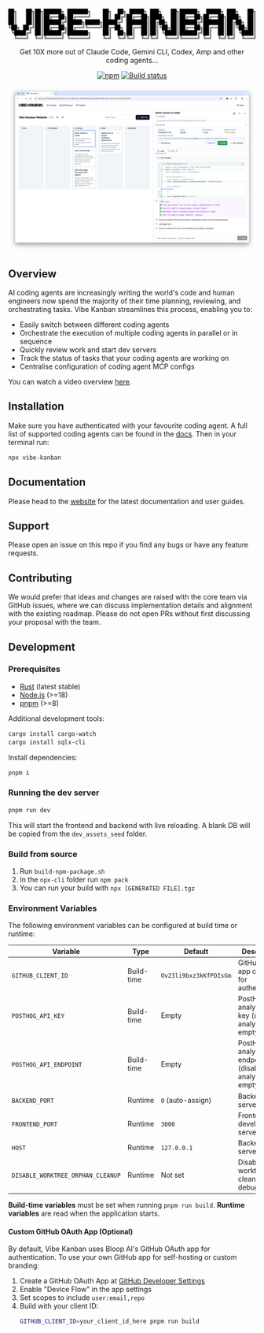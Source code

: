 <p align="center">
  <a href="https://vibekanban.com">
    <picture>
      <source srcset="frontend/public/vibe-kanban-logo-dark.svg" media="(prefers-color-scheme: dark)">
      <source srcset="frontend/public/vibe-kanban-logo.svg" media="(prefers-color-scheme: light)">
      <img src="frontend/public/vibe-kanban-logo.svg" alt="Vibe Kanban Logo">
    </picture>
  </a>
</p>

<p align="center">Get 10X more out of Claude Code, Gemini CLI, Codex, Amp and other coding agents...</p>
<p align="center">
  <a href="https://www.npmjs.com/package/vibe-kanban"><img alt="npm" src="https://img.shields.io/npm/v/vibe-kanban?style=flat-square" /></a>
  <a href="https://github.com/BloopAI/vibe-kanban/blob/main/.github/workflows/publish.yml"><img alt="Build status" src="https://img.shields.io/github/actions/workflow/status/bloopai/vibe-kanban/.github%2Fworkflows%2Fpublish.yml?style=flat-square&branch=dev" /></a>
</p>

![](frontend/public/vibe-kanban-screenshot-overview.png)

## Overview

AI coding agents are increasingly writing the world's code and human engineers now spend the majority of their time planning, reviewing, and orchestrating tasks. Vibe Kanban streamlines this process, enabling you to:

- Easily switch between different coding agents
- Orchestrate the execution of multiple coding agents in parallel or in sequence
- Quickly review work and start dev servers
- Track the status of tasks that your coding agents are working on
- Centralise configuration of coding agent MCP configs

You can watch a video overview [here](https://youtu.be/TFT3KnZOOAk).

## Installation

Make sure you have authenticated with your favourite coding agent. A full list of supported coding agents can be found in the [docs](https://vibekanban.com/). Then in your terminal run:

```bash
npx vibe-kanban
```

## Documentation

Please head to the [website](https://vibekanban.com) for the latest documentation and user guides.

## Support

Please open an issue on this repo if you find any bugs or have any feature requests.

## Contributing

We would prefer that ideas and changes are raised with the core team via GitHub issues, where we can discuss implementation details and alignment with the existing roadmap. Please do not open PRs without first discussing your proposal with the team.

## Development

### Prerequisites

- [Rust](https://rustup.rs/) (latest stable)
- [Node.js](https://nodejs.org/) (>=18)
- [pnpm](https://pnpm.io/) (>=8)

Additional development tools:
```bash
cargo install cargo-watch
cargo install sqlx-cli
```

Install dependencies:
```bash
pnpm i
```

### Running the dev server

```bash
pnpm run dev
```

This will start the frontend and backend with live reloading. A blank DB will be copied from the `dev_assets_seed` folder.

### Build from source

1. Run `build-npm-package.sh`
2. In the `npx-cli` folder run `npm pack`
3. You can run your build with `npx [GENERATED FILE].tgz`


### Environment Variables

The following environment variables can be configured at build time or runtime:

| Variable | Type | Default | Description |
|----------|------|---------|-------------|
| `GITHUB_CLIENT_ID` | Build-time | `Ov23li9bxz3kKfPOIsGm` | GitHub OAuth app client ID for authentication |
| `POSTHOG_API_KEY` | Build-time | Empty | PostHog analytics API key (disables analytics if empty) |
| `POSTHOG_API_ENDPOINT` | Build-time | Empty | PostHog analytics endpoint (disables analytics if empty) |
| `BACKEND_PORT` | Runtime | `0` (auto-assign) | Backend server port |
| `FRONTEND_PORT` | Runtime | `3000` | Frontend development server port |
| `HOST` | Runtime | `127.0.0.1` | Backend server host |
| `DISABLE_WORKTREE_ORPHAN_CLEANUP` | Runtime | Not set | Disable git worktree cleanup (for debugging) |

**Build-time variables** must be set when running `pnpm run build`. **Runtime variables** are read when the application starts.

#### Custom GitHub OAuth App (Optional)

By default, Vibe Kanban uses Bloop AI's GitHub OAuth app for authentication. To use your own GitHub app for self-hosting or custom branding:

1. Create a GitHub OAuth App at [GitHub Developer Settings](https://github.com/settings/developers)
2. Enable "Device Flow" in the app settings
3. Set scopes to include `user:email,repo`
4. Build with your client ID:
   ```bash
   GITHUB_CLIENT_ID=your_client_id_here pnpm run build
   ```
